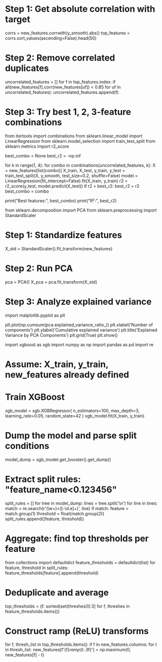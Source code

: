 # Step 1: Get absolute correlation with target
corrs = new_features.corrwith(y_smooth).abs()
top_features = corrs.sort_values(ascending=False).head(50)

# Step 2: Remove correlated duplicates
uncorrelated_features = []
for f in top_features.index:
    if all(new_features[f].corr(new_features[uf]) < 0.85 for uf in uncorrelated_features):
        uncorrelated_features.append(f)

# Step 3: Try best 1, 2, 3-feature combinations
from itertools import combinations
from sklearn.linear_model import LinearRegression
from sklearn.model_selection import train_test_split
from sklearn.metrics import r2_score

best_combo = None
best_r2 = -np.inf

for k in range(1, 4):
    for combo in combinations(uncorrelated_features, k):
        X = new_features[list(combo)]
        X_train, X_test, y_train, y_test = train_test_split(X, y_smooth, test_size=0.2, shuffle=False)
        model = LinearRegression(fit_intercept=False).fit(X_train, y_train)
        r2 = r2_score(y_test, model.predict(X_test))
        if r2 > best_r2:
            best_r2 = r2
            best_combo = combo

print("Best features:", best_combo)
print("R²:", best_r2)






from sklearn.decomposition import PCA
from sklearn.preprocessing import StandardScaler

# Step 1: Standardize features
X_std = StandardScaler().fit_transform(new_features)

# Step 2: Run PCA
pca = PCA()
X_pca = pca.fit_transform(X_std)

# Step 3: Analyze explained variance
import matplotlib.pyplot as plt

plt.plot(np.cumsum(pca.explained_variance_ratio_))
plt.xlabel('Number of components')
plt.ylabel('Cumulative explained variance')
plt.title('Explained Variance by PCA Components')
plt.grid(True)
plt.show()













import xgboost as xgb
import numpy as np
import pandas as pd
import re

# Assume: X_train, y_train, new_features already defined

# Train XGBoost
xgb_model = xgb.XGBRegressor(
    n_estimators=100,
    max_depth=3,
    learning_rate=0.05,
    random_state=42
)
xgb_model.fit(X_train, y_train)

# Dump the model and parse split conditions
model_dump = xgb_model.get_booster().get_dump()

# Extract split rules: "feature_name<0.123456"
split_rules = []
for tree in model_dump:
    lines = tree.split('\n')
    for line in lines:
        match = re.search(r'(\w+)<([-\d\.e]+)', line)
        if match:
            feature = match.group(1)
            threshold = float(match.group(2))
            split_rules.append((feature, threshold))

# Aggregate: find top thresholds per feature
from collections import defaultdict
feature_thresholds = defaultdict(list)
for feature, threshold in split_rules:
    feature_thresholds[feature].append(threshold)

# Deduplicate and average
top_thresholds = {f: sorted(set(threshes))[:3] for f, threshes in feature_thresholds.items()}

# Construct ramp (ReLU) transforms
for f, thresh_list in top_thresholds.items():
    if f in new_features.columns:
        for t in thresh_list:
            new_features[f'{f}_ramp_{t:.3f}'] = np.maximum(0, new_features[f] - t)













